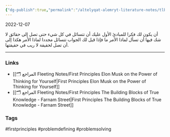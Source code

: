 ```yaml
---
{"dg-publish":true,"permalink":"/altelyqat-alemryt-literature-notes/tlb-alelm-knowledge/almbady-alawl-first-principles/"}
---
```


2022-12-07

أن يكون لك فكرا للمبادئ الأول عليك أن تتسائل في كل شيء حتى تصل إلى حقائق لا شك فيها أن تسأل لماذا الأمر ما فإذا قيل لك الجواب تتسائل مجددا لماذا الأمر هكذا إلى أن تصل لحقيقة لا ريب في حقيقتها.

---------------
### Links 
- [[🗂️ المراجع Fleeting Notes/First Principles Elon Musk on the Power of Thinking for Yourself\|First Principles Elon Musk on the Power of Thinking for Yourself]]
- [[🗂️ المراجع Fleeting Notes/First Principles The Building Blocks of True Knowledge - Farnam Street\|First Principles The Building Blocks of True Knowledge - Farnam Street]]

### Tags
#firstprinciples #problemdefining #problemsolving


